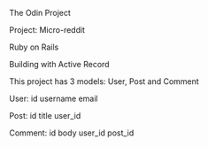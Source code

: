 The Odin Project

Project: Micro-reddit

Ruby on Rails

Building with Active Record

This project has 3 models: User, Post and Comment

User:
  id
  username
  email
  
Post:
  id
  title
  user_id

Comment:
  id
  body
  user_id
  post_id

